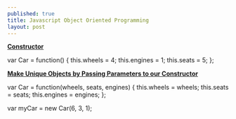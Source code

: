 ```yaml
---
published: true
title: Javascript Object Oriented Programming
layout: post
---
```

<b><u>Constructor</u></b>

var Car = function() {
  this.wheels = 4;
  this.engines = 1;
  this.seats = 5;
};

<b><u>Make Unique Objects by Passing Parameters to our Constructor</u></b>

var Car = function(wheels, seats, engines) {
  this.wheels = wheels;
  this.seats = seats;
  this.engines = engines;
};

var myCar = new Car(6, 3, 1);